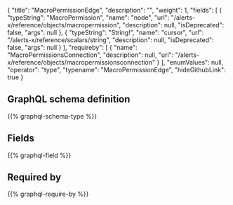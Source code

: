 {
  "title": "MacroPermissionEdge",
  "description": "",
  "weight": 1,
  "fields": [
    {
      "typeString": "MacroPermission",
      "name": "node",
      "url": "/alerts-x/reference/objects/macropermission",
      "description": null,
      "isDeprecated": false,
      "args": null
    },
    {
      "typeString": "String!",
      "name": "cursor",
      "url": "/alerts-x/reference/scalars/string",
      "description": null,
      "isDeprecated": false,
      "args": null
    }
  ],
  "requireby": [
    {
      "name": "MacroPermissionsConnection",
      "description": null,
      "url": "/alerts-x/reference/objects/macropermissionsconnection"
    }
  ],
  "enumValues": null,
  "operator": "type",
  "typename": "MacroPermissionEdge",
  "hideGithubLink": true
}
## GraphQL schema definition

{{% graphql-schema-type %}}

## Fields

{{% graphql-field %}}

## Required by

{{% graphql-require-by %}}
